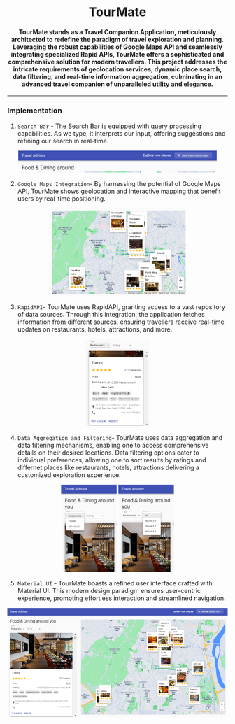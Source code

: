 <h1 align="center">TourMate</h1>

<div align="center">

<h4>TourMate stands as a Travel Companion Application, meticulously architected to redefine the paradigm of travel exploration and planning. Leveraging the robust capabilities of Google Maps API and seamlessly integrating specialized Rapid APIs, TourMate offers a sophisticated and comprehensive solution for modern travellers. This project addresses the intricate requirements of geolocation services, dynamic place search, data filtering, and real-time information aggregation, culminating in an advanced travel companion of unparalleled utility and elegance.</h4>

</div>

-----------------------------------------
### Implementation
1. `Search Bar` - The Search Bar is equipped with query processing capabilities. As we type, it interprets our input, offering suggestions and refining our search in real-time. 

<p align="center">
 <img height=50px src="pictures\search.png">
</p>

2. `Google Maps Integration`- By harnessing the potential of Google Maps API, TourMate shows geolocation and interactive mapping that benefit  users by real-time positioning.

<p align="center">
 <img height=200px src="pictures\map.png">
</p>

3. `RapidAPI`- TourMate uses RapidAPI, granting access to a vast repository of data sources. Through this integration, the application fetches information from different sources, ensuring travellers receive real-time updates on restaurants, hotels, attractions, and more.

<p align="center">
 <img height=200px src="pictures\place_detail.png">
</p>

4. `Data Aggregation and Filtering`- TourMate uses data aggregation and data filtering mechanisms, enabling one to access comprehensive details on their desired locations. Data filtering options cater to individual preferences, allowing one to sort results by ratings and differnet places like restaurants, hotels, attractions delivering a customized exploration experience.

<p align="center">
 <img height=200px src="pictures\places.png">
 <img height=200px src="pictures\rating.png">
</p>

5. `Material UI` - TourMate boasts a refined user interface crafted with Material UI. This modern design paradigm ensures user-centric experience, promoting effortless interaction and streamlined navigation. 

<p align="center">
 <img height=250px src="pictures\Overall.png">
</p>




